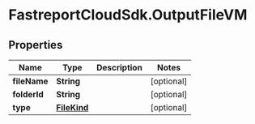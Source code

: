 # FastreportCloudSdk.OutputFileVM

## Properties

Name | Type | Description | Notes
------------ | ------------- | ------------- | -------------
**fileName** | **String** |  | [optional] 
**folderId** | **String** |  | [optional] 
**type** | [**FileKind**](FileKind.md) |  | [optional] 


